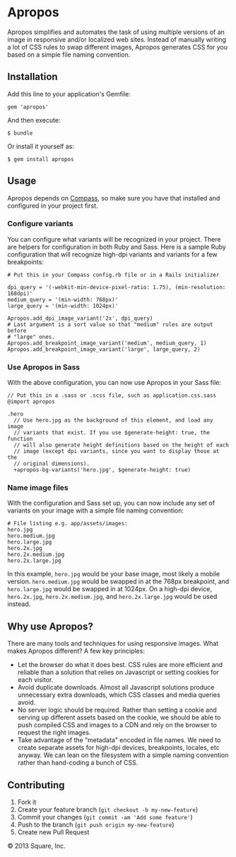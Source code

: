 # Apropos

Apropos simplifies and automates the task of using multiple versions of an image in responsive and/or localized web sites. Instead of manually writing a lot of CSS rules to swap different images, Apropos generates CSS for you based on a simple file naming convention.

## Installation

Add this line to your application's Gemfile:

    gem 'apropos'

And then execute:

    $ bundle

Or install it yourself as:

    $ gem install apropos

## Usage

Apropos depends on [Compass](http://compass-style.org/), so make sure you have that installed and configured in your project first.

### Configure variants

You can configure what variants will be recognized in your project. There are helpers for configuration in both Ruby and Sass. Here is a sample Ruby configuration that will recognize high-dpi variants and variants for a few breakpoints:

    # Put this in your Compass config.rb file or in a Rails initializer

    dpi_query = '(-webkit-min-device-pixel-ratio: 1.75), (min-resolution: 168dpi)'
    medium_query = '(min-width: 768px)'
    large_query = '(min-width: 1024px)'

    Apropos.add_dpi_image_variant('2x', dpi_query)
    # Last argument is a sort value so that "medium" rules are output before
    # "large" ones.
    Apropos.add_breakpoint_image_variant('medium', medium_query, 1)
    Apropos.add_breakpoint_image_variant('large', large_query, 2)

### Use Apropos in Sass

With the above configuration, you can now use Apropos in your Sass file:

    // Put this in a .sass or .scss file, such as application.css.sass
    @import apropos

    .hero
      // Use hero.jpg as the background of this element, and load any image
      // variants that exist. If you use $generate-height: true, the function
      // will also generate height definitions based on the height of each
      // image (except dpi variants, since you want to display those at the
      // original dimensions).
      +apropos-bg-variants('hero.jpg', $generate-height: true)

### Name image files

With the configuration and Sass set up, you can now include any set of variants on your image with a simple file naming convention:

    # File listing e.g. app/assets/images:
    hero.jpg
    hero.medium.jpg
    hero.large.jpg
    hero.2x.jpg
    hero.2x.medium.jpg
    hero.2x.large.jpg

In this example, `hero.jpg` would be your base image, most likely a mobile version. `hero.medium.jpg` would be swapped in at the 768px breakpoint, and `hero.large.jpg` would be swapped in at 1024px. On a high-dpi device, `hero.2x.jpg`, `hero.2x.medium.jpg`, and `hero.2x.large.jpg` would be used instead.

## Why use Apropos?

There are many tools and techniques for using responsive images. What makes Apropos different? A few key principles:

- Let the browser do what it does best. CSS rules are more efficient and reliable than a solution that relies on Javascript or setting cookies for each visitor.
- Avoid duplicate downloads. Almost all Javascript solutions produce unnecessary extra downloads, which CSS classes and media queries avoid.
- No server logic should be required. Rather than setting a cookie and serving up different assets based on the cookie, we should be able to push compiled CSS and images to a CDN and rely on the browser to request the right images.
- Take advantage of the "metadata" encoded in file names. We need to create separate assets for high-dpi devices, breakpoints, locales, etc anyway. We can lean on the filesystem with a simple naming convention rather than hand-coding a bunch of CSS.

## Contributing

1. Fork it
2. Create your feature branch (`git checkout -b my-new-feature`)
3. Commit your changes (`git commit -am 'Add some feature'`)
4. Push to the branch (`git push origin my-new-feature`)
5. Create new Pull Request

© 2013 Square, Inc.
